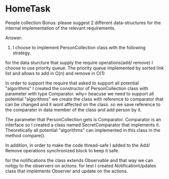 # HomeTask
People collection 
Bonus: please suggest 2 different data-structures for the internal implementation of the relevant requirements.

Answer:
1. I choose to implement PersonCollection class with the following strategy.

for the data sturcture that supply the require operations(add/ remove) I choose to use priority queue.
The priority queue implemented by sorted link list and allows to add in O(n) and remove in O(1)

In order to support the require that asked to support all potential "algorithms" I created the constructor of PersonCollection class 
with parameter with type Comparator<Person>.
why>
beacuse we need to support all potential "algorithms" we create the class with reference to comparator that can be changed
and it wont affected on the class. so we save reference to the comparater in data member of the class and add person by it.

The parameter that PersonCollection gets is Comparator<Person>.
Comparator<Person> is an interface so I created a class named SecretComparator that implements it.
Theoretically all potential "algorithms" can implemented in this class in the method compare().

In addition, in order to make the code thread-safe I added to the Add/ Remove operations synchronized block to keep it safe.

for the notifications the class extends Observable and that way we can notigy to the observers on actions.
for test I created NotificationUpdates class that implements Observer and update on the actions.








